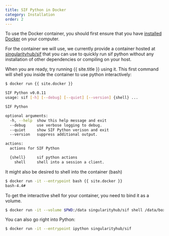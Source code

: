 ```yaml
---
title: SIF Python in Docker
category: Installation
order: 2
---
```


To use the Docker container, you should first ensure that you have
 [installed Docker](https://www.docker.com/get-started) on your computer.

For the container we will use, we currently provide a container hosted 
at [singularityhub/sif](http://hub.docker.com/r/singularityhub/sif) that you can use to 
quickly run sif python without any installation of other dependencies
or compiling on your host. 

When you are ready, try running {{ site.title }} using it. This first command will
shell you inside the container to use python interactively:

```bash
$ docker run {{ site.docker }}

SIF Python v0.0.11
usage: sif [-h] [--debug] [--quiet] [--version] {shell} ...

SIF Python

optional arguments:
  -h, --help  show this help message and exit
  --debug     use verbose logging to debug.
  --quiet     show SIF Python verison and exit
  --version   suppress additional output.

actions:
  actions for SIF Python

  {shell}     sif python actions
    shell     shell into a session a client.
```

It might also be desired to shell into the container (bash)

```bash
$ docker run -it --entrypoint bash {{ site.docker }} 
bash-4.4#
```

To get the interactive shell for your container, you need to bind it as a volume.

```bash
$ docker run -it --volume $PWD:/data singularityhub/sif shell /data/boxes.simg
```

You can also go right into Python:

```bash
$ docker run -it --entrypoint ipython singularityhub/sif
```
